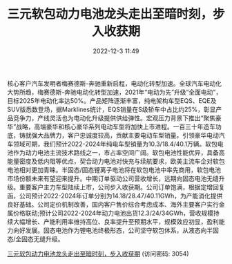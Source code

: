 ﻿---
title: 三元软包动力电池龙头走出至暗时刻，步入收获期
date: 2022-12-3 11:49
tags:
- 孚能科技
updated: 1970-01-01 08:00:00
---

核心客户汽车发明者梅赛德斯-奔驰重新启程，电动化转型加速。全球汽车电动化大势所趋，梅赛德斯-奔驰电动化转型加速，2021年“电动为先”升级“全面电动”，目标2025年电动化率达50%。产品矩阵逐渐丰富，纯电架构车型EQS、EQE及SUV版悉数登场，据Marklines统计，EQS销量在S级轿车中占比约25%，彰显产品竞争力，产线灵活也为电动化升级提供供给弹性。宏观压力背景下推出“聚焦豪华”战略，高端豪华和核心豪华系列电动车型将加快上市进程。一百三十年造车功底，铸就强大品牌力，客户忠诚度较高，贡献主要电动车型销量。引领豪华电动汽车领域可期，我们预计2022-2024年纯电车型销量为10.3/18.4/40.1万辆。软包电池作为动力电池主流技术路线之一，市占率空间广阔。软包电池性能优异，具备高能量密度及低内阻等优点，契合动力电池对快充与续航要求，欧美主流车企对软包电池相对更加青睐。半固态/固态锂离子电池将在软包电池中率先商用，软包电池市场份额未来有望迎来提升。中期订单驱动公司营收增长，远期向固态电池无缝升级。重要客户主力车型陆续上市，公司步入收获期。公司订单饱满，根据定增回复函，公司预计2022-2024年订单分别为14.18/28.47/40.11GWh，为产能消化提供良好基础。公司定价机制改善，国内客户售价综合考虑成本、海外主要客户实行金属价格联动;预计公司2022-2024年动力电池出货12.3/24/34GWh，营收规模持续大幅增长、产能利用率维持高位、良率提升至预期水平，规模效应初显，盈利能力向好发展。固态电池作为锂电池终极形态，公司坚守软包体系，从液态向半固态/全固态无缝升级。

[三元软包动力电池龙头走出至暗时刻，步入收获期](https://url12.ctfile.com/f/3948612-739638774-92b055?p=3054)
(访问密码: 3054)
